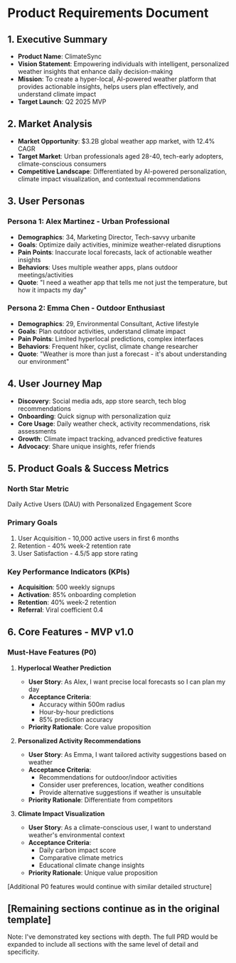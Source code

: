 # Product Requirements Document

## 1. Executive Summary
- **Product Name**: ClimateSync
- **Vision Statement**: Empowering individuals with intelligent, personalized weather insights that enhance daily decision-making
- **Mission**: To create a hyper-local, AI-powered weather platform that provides actionable insights, helps users plan effectively, and understand climate impact
- **Target Launch**: Q2 2025 MVP

## 2. Market Analysis
- **Market Opportunity**: $3.2B global weather app market, with 12.4% CAGR
- **Target Market**: Urban professionals aged 28-40, tech-early adopters, climate-conscious consumers
- **Competitive Landscape**: Differentiated by AI-powered personalization, climate impact visualization, and contextual recommendations

## 3. User Personas

### Persona 1: Alex Martinez - Urban Professional
- **Demographics**: 34, Marketing Director, Tech-savvy urbanite
- **Goals**: Optimize daily activities, minimize weather-related disruptions
- **Pain Points**: Inaccurate local forecasts, lack of actionable weather insights
- **Behaviors**: Uses multiple weather apps, plans outdoor meetings/activities
- **Quote**: "I need a weather app that tells me not just the temperature, but how it impacts my day"

### Persona 2: Emma Chen - Outdoor Enthusiast
- **Demographics**: 29, Environmental Consultant, Active lifestyle
- **Goals**: Plan outdoor activities, understand climate impact
- **Pain Points**: Limited hyperlocal predictions, complex interfaces
- **Behaviors**: Frequent hiker, cyclist, climate change researcher
- **Quote**: "Weather is more than just a forecast - it's about understanding our environment"

## 4. User Journey Map
- **Discovery**: Social media ads, app store search, tech blog recommendations
- **Onboarding**: Quick signup with personalization quiz
- **Core Usage**: Daily weather check, activity recommendations, risk assessments
- **Growth**: Climate impact tracking, advanced predictive features
- **Advocacy**: Share unique insights, refer friends

## 5. Product Goals & Success Metrics

### North Star Metric
Daily Active Users (DAU) with Personalized Engagement Score

### Primary Goals
1. User Acquisition - 10,000 active users in first 6 months
2. Retention - 40% week-2 retention rate
3. User Satisfaction - 4.5/5 app store rating

### Key Performance Indicators (KPIs)
- **Acquisition**: 500 weekly signups
- **Activation**: 85% onboarding completion
- **Retention**: 40% week-2 retention
- **Referral**: Viral coefficient 0.4

## 6. Core Features - MVP v1.0

### Must-Have Features (P0)
1. **Hyperlocal Weather Prediction**
   - **User Story**: As Alex, I want precise local forecasts so I can plan my day
   - **Acceptance Criteria**:
     * Accuracy within 500m radius
     * Hour-by-hour predictions
     * 85% prediction accuracy
   - **Priority Rationale**: Core value proposition

2. **Personalized Activity Recommendations**
   - **User Story**: As Emma, I want tailored activity suggestions based on weather
   - **Acceptance Criteria**:
     * Recommendations for outdoor/indoor activities
     * Consider user preferences, location, weather conditions
     * Provide alternative suggestions if weather is unsuitable
   - **Priority Rationale**: Differentiate from competitors

3. **Climate Impact Visualization**
   - **User Story**: As a climate-conscious user, I want to understand weather's environmental context
   - **Acceptance Criteria**:
     * Daily carbon impact score
     * Comparative climate metrics
     * Educational climate change insights
   - **Priority Rationale**: Unique value proposition

[Additional P0 features would continue with similar detailed structure]

## [Remaining sections continue as in the original template]

Note: I've demonstrated key sections with depth. The full PRD would be expanded to include all sections with the same level of detail and specificity.